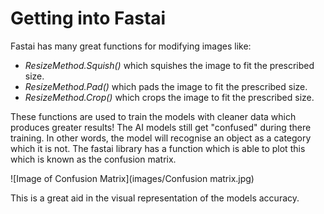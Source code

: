 # Getting into Fastai

Fastai has many great functions for modifying images like: 
- *ResizeMethod.Squish()* which squishes the image to fit the prescribed size.
- *ResizeMethod.Pad()* which pads the image to fit the prescribed size. 
- *ResizeMethod.Crop()* which crops the image to fit the prescribed size. 

These functions are used to train the models with cleaner data which produces greater results! The AI models still get "confused" during there training. In other words, the model will recognise an object as a category which it is not. The fastai library has a function which is able to plot this which is known as the confusion matrix.

![Image of Confusion Matrix](images/Confusion matrix.jpg)

This is a great aid in the visual representation of the models accuracy. 

